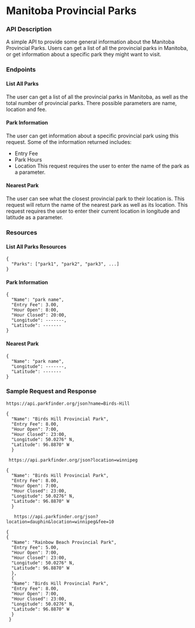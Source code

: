 # Manitoba Provincial Parks

### API Description
A simple API to provide some general information about the Manitoba Provincial Parks. Users can get a list of all the provincial parks in Manitoba, or get information about a specific park they might want to visit.

### Endpoints
#### List All Parks
The user can get a list of all the provincial parks in Manitoba, as well as the total number of provincial parks. There possible parameters are name, location and fee.

#### Park Information
The user can get information about a specific provincial park using this request. Some of the information returned includes:
- Entry Fee
- Park Hours
- Location
This request requires the user to enter the name of the park as a parameter.

#### Nearest Park
The user can see what the closest provincial park to their location is. This request will return the name of the nearest park as well as its location. This request requires the user to enter their current location in longitude and latitude as a parameter.

### Resources
#### List All Parks Resources
```
{
  "Parks": ["park1", "park2", "park3", ...]
}
```

#### Park Information
```
{
  "Name": "park name",
  "Entry Fee": 3.00,
  "Hour Open": 8:00,
  "Hour Closed": 20:00,
  "Longitude": -------,
  "Latitude": -------
}
```
#### Nearest Park
```
{
  "Name": "park name",
  "Longitude": -------,
  "Latitude": -------
}
```

### Sample Request and Response
```
https://api.parkfinder.org/json?name=Birds-Hill
 
{
  "Name": "Birds Hill Provincial Park",
  "Entry Fee": 8.00,
  "Hour Open": 7:00,
  "Hour Closed": 23:00, 
  "Longitude": 50.0276° N,
  "Latitude": 96.8870° W
  }
  
 https://api.parkfinder.org/json?location=winnipeg
 
{
  "Name": "Birds Hill Provincial Park",
  "Entry Fee": 8.00,
  "Hour Open": 7:00,
  "Hour Closed": 23:00, 
  "Longitude": 50.0276° N,
  "Latitude": 96.8870° W
  }
  
   https://api.parkfinder.org/json?location=dauphin&location=winnipeg&fee=10
 
{ 
{
  "Name": "Rainbow Beach Provincial Park",
  "Entry Fee": 5.00,
  "Hour Open": 7:00,
  "Hour Closed": 23:00, 
  "Longitude": 50.0276° N,
  "Latitude": 96.8870° W
  },
  {
  "Name": "Birds Hill Provincial Park",
  "Entry Fee": 8.00,
  "Hour Open": 7:00,
  "Hour Closed": 23:00, 
  "Longitude": 50.0276° N,
  "Latitude": 96.8870° W
  }
 }
  
```

